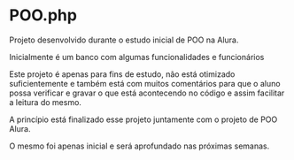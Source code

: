 # POO.php
Projeto desenvolvido durante o estudo inicial de POO na Alura.

Inicialmente é um banco com algumas funcionalidades e funcionários

Este projeto é apenas para fins de estudo, não está otimizado suficientemente e também está com muitos comentários para que o aluno possa verificar e gravar o que está acontecendo no código e assim facilitar a leitura do mesmo.

A princípio está finalizado esse projeto juntamente com o projeto de POO Alura.

O mesmo foi apenas inicial e será aprofundado nas próximas semanas.